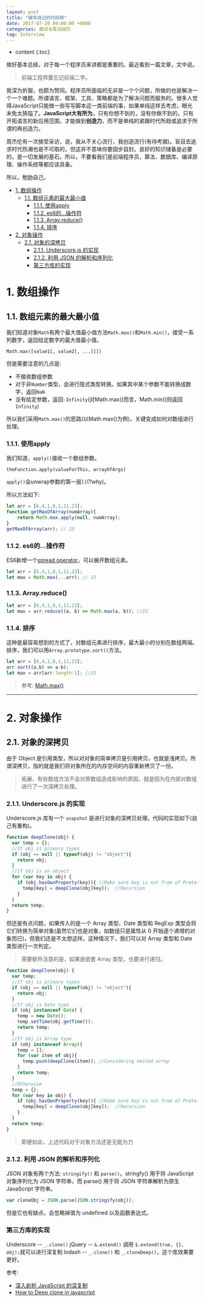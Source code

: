 ```yaml
---
layout: post
title: "编写自己的代码库"
date: 2017-07-20 09:00:00 +0800 
categories: 面试与笔试经历
tag: Interview
---
```

* content
{:toc}

做好基本总结，对于每一个程序员来讲都是重要的。最近看到一篇文章，文中说。

> 前端工程师要忘记前端二字。

我深为折服，也颇为赞同。程序员所面临的无非是一个个问题，所做的也是解决一个一个难题。所谓语言、框架、工具、策略都是为了解决问题而服务的。很多人觉得JavaScript只能做一些写写脚本这一类前端的事，如果单纯这样去考虑，眼光未免太狭隘了。**JavaScript大有所为**，只有你想不到的，没有你做不到的，只有开拓语言的新应用范围，才能做到**创造力**，而不是单纯的紧跟时代所趋或追求于所谓的再创造力。

周杰伦有一次接受采访，说，我从不关心流行，我创造流行(有待考据)。盲目去追求时代热潮也是不可取的，但这并不意味你要固步自封。良好的知识储备是必要的，是一切发展的基石。所以，不要看我们是前端程序员，算法、数据库、编译原理、操作系统等都应该具备。

所以，勉励自己。

<!-- more -->
<!-- TOC -->

- [1. 数组操作](#1-数组操作)
    - [1.1. 数组元素的最大最小值](#11-数组元素的最大最小值)
        - [1.1.1. 使用apply](#111-使用apply)
        - [1.1.2. es6的...操作符](#112-es6的操作符)
        - [1.1.3. Array.reduce()](#113-arrayreduce)
        - [1.1.4. 排序](#114-排序)
- [2. 对象操作](#2-对象操作)
    - [2.1. 对象的深拷贝](#21-对象的深拷贝)
        - [2.1.1. Underscore.js 的实现](#211-underscorejs-的实现)
        - [2.1.2. 利用 JSON 的解析和序列化](#212-利用-json-的解析和序列化)
        - [第三方库的实现](#第三方库的实现)

<!-- /TOC -->

# 1. 数组操作

## 1.1. 数组元素的最大最小值

我们知道对象`Math`有两个最大值最小值方法`Math.max()`和`Math.min()`，接受一系列数字，返回给定数字的最大值最小值。

```Syntax
Math.max([value1[, value2[, ...]]])
```

但是需要注意的几点是:

+ 不接收数组参数
+ 对于非`Number`类型，会进行隐式类型转换。如果其中某个参数不能转换成数字，返回`NaN`
+ 没有给定参数，返回`-Infinity`(对Math.max()而言，Math.min()则返回`Infinity`)

所以我们采用`Math.max()`的思路(以Math.max()为例)，关键变成如何对数组进行处理。

### 1.1.1. 使用apply

我们知道，`apply()`接收一个数组参数。

```Syntax
theFunction.apply(valueForThis, arrayOfArgs)
```

`apply()`会unwrap参数的第一层`[]`(?why)。

所以方法如下:

```js
let arr = [6,4,1,8,1,11,23];
function getMaxOfArray(numArray){
    return Math.max.apply(null, numArray);
}
getMaxOfArray(arr); // 23
```

### 1.1.2. es6的...操作符

ES6新增一个[spread operator](https://developer.mozilla.org/en-US/docs/Web/JavaScript/Reference/Operators/Spread_operator)，可以展开数组元素。

```js
let arr = [6,4,1,8,1,11,23];
let max = Math.max(...arr); // 23
```

### 1.1.3. Array.reduce()

```js
let arr = [6,4,1,8,1,11,23];
let max = arr.reduce((a, b) => Math.max(a, b)); //23
```

### 1.1.4. 排序

这种是最容易想到的方式了，对数组元素进行排序，最大最小的分别在数组两端。排序，我们可以用`Array.prototype.sort()`方法。

```js
let arr = [6,4,1,8,1,11,23];
arr.sort((a,b) => a-b);
let max = arr[arr.length-1]; //23
```

>参考: [Math.max()](https://developer.mozilla.org/en-US/docs/Web/JavaScript/Reference/Global_Objects/Math/max)

---

# 2. 对象操作

## 2.1. 对象的深拷贝

由于 Object 是引用类型，所以对对象的简单拷贝是引用拷贝，也就是浅拷贝。所谓深拷贝，指的就是我们将对象所在的内存空间的内容重新拷贝了一份。

> 拓展，有些数组方法不会对原数组造成影响的原因，就是因为在内部对数组进行了一次深拷贝处理。

### 2.1.1. Underscore.js 的实现

Underscore.js 库有一个 `snapshot` 是进行对象的深拷贝处理。代码的实现如下(自己有重构)。

```js
function deepClone(obj) {
  var temp = {};
  //If obj is primary types
  if (obj == null || typeof(obj) != "object"){
    return obj;
  }
  //If obj is an object
  for (var key in obj) {
    if (obj.hasOwnProperty(key)){ //Make sure key is not from of Prototype
      temp[key] = deepClone(obj[key]);  //Recursion
    }
  }
  return temp;
}
```

但还是有点问题，如果传入的是一个 Array 类型、Date 类型和 RegExp 类型会将它们转换为简单对象(虽然它们也是对象，如数组只是属性从 0 开始逐个递增的对象而已)，但我们还是不太想这样。这种情况下，我们可以对 Array 类型和 Date 类型进行一次判定。

> 需要额外注意的是，如果是嵌套 Array 类型，也要进行递归。

```js
function deepClone(obj) {
  var temp;
  //If obj is primary types
  if (obj == null || typeof(obj) != "object"){
    return obj;
  }
  //If obj is Date type
  if (obj instanceof Date) {
    temp = new Date();
    temp.setTime(obj.getTime());
    return temp;
  }
  //If obj is Array type
  if (obj instanceof Array){
    temp = [];
    for (var item of obj){
      temp.push(deepClone(item)); //Considering nested array
    }
    return temp;
  }
  //Otherwise
  temp = {};
  for (var key in obj) {
    if (obj.hasOwnProperty(key)){ //Make sure key is not from of Prototype
      temp[key] = deepClone(obj[key]);  //Recursion
    }
  }
  return temp;
}
```

> 即便如此，上述代码对于对象方法还是无能为力

### 2.1.2. 利用 JSON 的解析和序列化

JSON 对象有两个方法: `stringify()` 和 `parse()`。stringfy() 用于将 JavaScript 对象序列化为 JSON 字符串，而 parse() 用于将 JSON 字符串解析为原生 JavaScript 字符串。

```js
var cloneObj = JSON.parse(JSON.stringify(obj));
```

但是它也有缺点，会忽略掉值为 undefined 以及函数表达式。

### 第三方库的实现

Underscore -- `_.clone()`
jQuery -- `&.extend()` 调用 `$.extend(true, {}, obj);`就可以进行深复制
lodash -- `_.clone()` 和 `_.cloneDeep()`，这个库效果要更好。

参考:
+ [深入剖析 JavaScript 的深复制](https://segmentfault.com/a/1190000002801042)
+ [How to Deep clone in javascript](https://stackoverflow.com/questions/4459928/how-to-deep-clone-in-javascript)